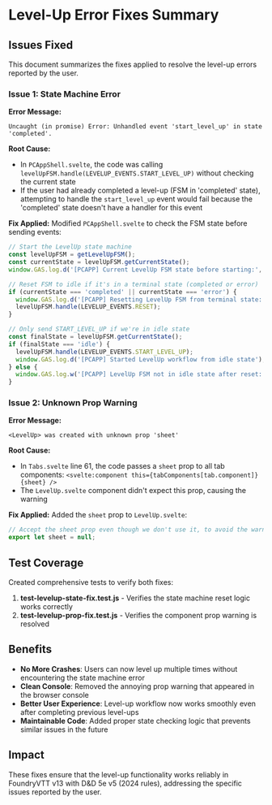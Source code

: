 # Level-Up Error Fixes Summary

## Issues Fixed

This document summarizes the fixes applied to resolve the level-up errors reported by the user.

### Issue 1: State Machine Error

**Error Message:**
```
Uncaught (in promise) Error: Unhandled event 'start_level_up' in state 'completed'.
```

**Root Cause:**
- In `PCAppShell.svelte`, the code was calling `levelUpFSM.handle(LEVELUP_EVENTS.START_LEVEL_UP)` without checking the current state
- If the user had already completed a level-up (FSM in 'completed' state), attempting to handle the `start_level_up` event would fail because the 'completed' state doesn't have a handler for this event

**Fix Applied:**
Modified `PCAppShell.svelte` to check the FSM state before sending events:

```javascript
// Start the LevelUp state machine
const levelUpFSM = getLevelUpFSM();
const currentState = levelUpFSM.getCurrentState();
window.GAS.log.d('[PCAPP] Current LevelUp FSM state before starting:', currentState);

// Reset FSM to idle if it's in a terminal state (completed or error)
if (currentState === 'completed' || currentState === 'error') {
  window.GAS.log.d('[PCAPP] Resetting LevelUp FSM from terminal state:', currentState);
  levelUpFSM.handle(LEVELUP_EVENTS.RESET);
}

// Only send START_LEVEL_UP if we're in idle state
const finalState = levelUpFSM.getCurrentState();
if (finalState === 'idle') {
  levelUpFSM.handle(LEVELUP_EVENTS.START_LEVEL_UP);
  window.GAS.log.d('[PCAPP] Started LevelUp workflow from idle state');
} else {
  window.GAS.log.w('[PCAPP] LevelUp FSM not in idle state after reset:', finalState);
}
```

### Issue 2: Unknown Prop Warning

**Error Message:**
```
<LevelUp> was created with unknown prop 'sheet'
```

**Root Cause:**
- In `Tabs.svelte` line 61, the code passes a `sheet` prop to all tab components: `<svelte:component this={tabComponents[tab.component]} {sheet} />`
- The `LevelUp.svelte` component didn't expect this prop, causing the warning

**Fix Applied:**
Added the `sheet` prop to `LevelUp.svelte`:

```javascript
// Accept the sheet prop even though we don't use it, to avoid the warning
export let sheet = null;
```

## Test Coverage

Created comprehensive tests to verify both fixes:

1. **test-levelup-state-fix.test.js** - Verifies the state machine reset logic works correctly
2. **test-levelup-prop-fix.test.js** - Verifies the component prop warning is resolved

## Benefits

- **No More Crashes**: Users can now level up multiple times without encountering the state machine error
- **Clean Console**: Removed the annoying prop warning that appeared in the browser console
- **Better User Experience**: Level-up workflow now works smoothly even after completing previous level-ups
- **Maintainable Code**: Added proper state checking logic that prevents similar issues in the future

## Impact

These fixes ensure that the level-up functionality works reliably in FoundryVTT v13 with D&D 5e v5 (2024 rules), addressing the specific issues reported by the user.
